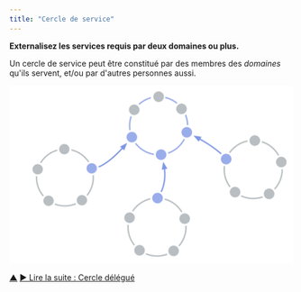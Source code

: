 ```yaml
---
title: "Cercle de service"
---
```



<strong>Externalisez les services requis par deux domaines ou plus.</strong>

Un cercle de service peut être constitué par des membres des <dfn data-info="Domaine: Une zone d&#x27;influence, d’activité et de prise de décisions distincte au sein d&#x27;une organisation.">domaines</dfn> qu'ils servent, et/ou par d'autres personnes aussi.

![Cercle de service](img/structural-patterns/service-circle.png)

<div class="bottom-nav">
<a href="organizational-structure.html" title="Remonter: Structurer l&#x27;organisation">▲</a> <a href="delegate-circle.html" title="Lire la suite : Cercle délégué">▶ Lire la suite : Cercle délégué</a>
</div>


<script type="text/javascript">
Mousetrap.bind('g n', function() {
    window.location.href = 'delegate-circle.html';
    return false;
});
</script>

